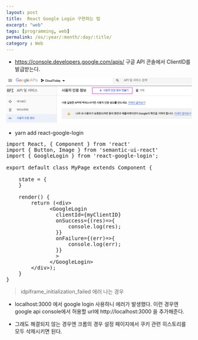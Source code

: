 ```yaml
---
layout: post
title:  React Google Login 구현하는 법
excerpt: "web"
tags: [programming, web]
permalink: /os/:year/:month/:day/:title/
category : Web
---
```


- https://console.developers.google.com/apis/ 구글 API 콘솔에서 ClientID를 발급받는다.

![google-console](/assets/web/2020-05-30-react-login/001.png)

- yarn add react-google-login

<pre class="prettyprint">
import React, { Component } from &#x27;react&#x27;
import { Button, Image } from &#x27;semantic-ui-react&#x27;
import { GoogleLogin } from &#x27;react-google-login&#x27;;

export default class MyPage extends Component {

    state = {
    }

    render() {
        return (&#x3C;div&#x3E;
              &#x3C;GoogleLogin
                clientId={myClientID}
                onSuccess={(res)=&#x3E;{
                    console.log(res);
                }}
                onFailure={(err)=&#x3E;{
                    console.log(err);
                }}
                &#x3E;
              &#x3C;/GoogleLogin&#x3E;
        &#x3C;/div&#x3E;);
    }
}
</pre>

> idpiframe_initialization_failed 에러 나는 경우

- localhost:3000 에서 google login 사용하니 에러가 발생했다. 이런 경우엔 google api console에서 허용할 url에 http://localhost:3000 을 추가해준다. 

- 그래도 해결되지 않는 경우엔 크롬의 경우 설정 페이지에서 쿠키 관련 히스토리를 모두 삭제시키면 된다.


